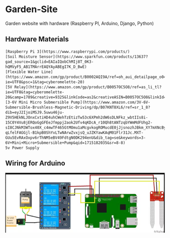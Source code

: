 # Garden-Site
Garden website with hardware (Raspberry PI, Arduino, Django, Python)




## Hardware Materials

    [Raspberry Pi 3](https://www.raspberrypi.com/products/)
    [Soil Moisture Sensor](https://www.sparkfun.com/products/13637?gad_source=1&gclid=EAIaIQobChMIj8T_0K3-hQMVyF5_AB1TMArrEAQYAyABEgI7K_D_BwE)
    [Flexible Water Line](https://www.amazon.com/gp/product/B0002AQI9A/ref=oh_aui_detailpage_o04_s00?ie=UTF8&psc=1&tag=cyberomelette-20)
    [5V Relay](https://www.amazon.com/gp/product/B0057OC5O8/ref=as_li_tl?ie=UTF8&tag=cyberomelette-20&camp=1789&creative=9325&linkCode=as2&creativeASIN=B0057OC5O8&linkId=79128c0fb9efa41048a1490b5007a164&th=1)
    [3-6V Mini Micro Submersible Pump](https://www.amazon.com/3V-6V-Submersible-Brushless-Magnetic-Driving/dp/B07KNT8XL6/ref=sr_1_8?dib=eyJ2IjoiMSJ9.5uwu46ju-Z9V5HEkNLJOnxCxtiHD4uhCWehTzEtizTw53c6XPmh2dW6sDLNFkz_wbtIIs8i-15C0Y4Vu8jERQoGgGFEeJfmppj2aok2Ufv4qKDcA_r10Qh8tANTzqbYWmMdFUhg2-sI8CJNkM3WTox40X_c4mwTF465GtMOmu1aMcgvkogROMucdE0jJjsnozhJBkm_XY7mXNcBy0mvjhkes9iKoqHveuqjoTGKWNjegCa1O42-qLfelFAGGjl-B1kpB0ShYvLTwNArwZvxjsQ_uJZKYawKAqM01Flr31Jc.MXT-GUu5EvRAxOxpv6rThNM5eBV49FdtgN0DK294enU&dib_tag=se&keywords=3-6V+Mini+Micro+Submersible+Pump&qid=1715182035&sr=8-8)
    5v Power Supply


## Wiring for Arduino

![Wiring for Arduino, Soil Sensor and Water Pump](arduino_wiring.png)